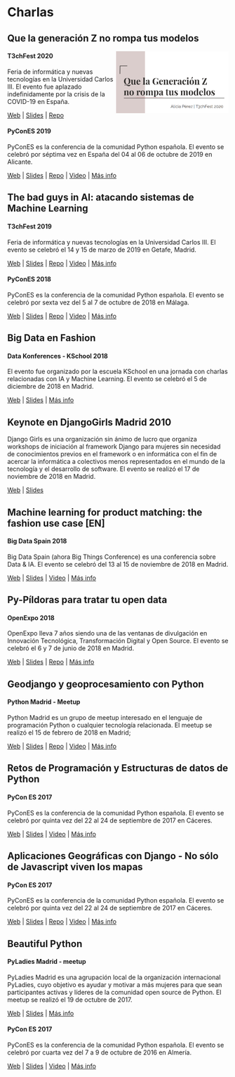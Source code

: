 # Charlas

## Que la generación Z no rompa tus modelos

<img width=256 align="right" src="https://github.com/aliciapj/aliciapj/blob/master/images/generacion-z.png" />

#### T3chFest 2020

Feria de informática y nuevas tecnologías en la Universidad Carlos III. El evento fue aplazado indefinidamente por la crisis de la COVID-19 en España.

[Web](https://t3chfest.es/) | [Slides](https://docs.google.com/presentation/d/1upuzhZKCscnJ6QBeXupKkaGdtwsiqZfZFkajy5uN6nk/edit) | [Repo](https://github.com/aliciapj/xai-genz)

#### PyConES 2019

PyConES es la conferencia de la comunidad Python española. El evento se celebró por séptima vez en España del 04 al 06 de octubre de 2019 en Alicante.

[Web](https://2019.es.pycon.org/) | [Slides](https://docs.google.com/presentation/d/1pi-qKJ-G3GupdesGe8zgugPZ-0jUCbxv2-jQ1w45Pqo/edit?usp=sharing) | [Repo](https://github.com/aliciapj/xai-genz) | [Video](https://www.youtube.com/watch?v=Kq2pk99OD90&list=PLahUDl6AAwrg-8TJGzwz1BMT2W-wWIk1F&index=44) | [Más info](https://pycones19.sched.com/event/VdMa/que-la-generacion-z-no-rompa-tus-modelos?iframe=no)

## The bad guys in AI: atacando sistemas de Machine Learning

#### T3chFest 2019

Feria de informática y nuevas tecnologías en la Universidad Carlos III. El evento se celebró el 14 y 15 de marzo de 2019 en Getafe, Madrid.

[Web](https://t3chfest.es/2019) | [Slides](https://docs.google.com/presentation/d/1eFjOTUm5eCP7lK2oy6phP2veRtdbQx5K2tppTwTB384/edit?usp=sharing) | [Repo](https://github.com/aliciapj/adversarial-networks) | [Video](https://www.youtube.com/watch?v=d-8DdW7MTxQ&feature=youtu.be) | [Más info](https://t3chfest.es/2019/programa/the-bad-guys-atacando-sistemas-machine-learning/?lang=es)

#### PyConES 2018

PyConES es la conferencia de la comunidad Python española. El evento se celebró por sexta vez del 5 al 7 de octubre de 2018 en Málaga.

[Web](https://2018.es.pycon.org/) | [Slides](https://github.com/aliciapj/adversarial-networks/blob/master/slides/PyCon2018_The_bad_guys_in_AI.pdf) | [Repo](https://github.com/aliciapj/adversarial-networks) | [Video](https://www.youtube.com/watch?v=D2m9Ejx6S9k) | [Más info](https://2018.es.pycon.org/talk/the-bad-guys-in-ai-atacando-sistemas-de-machine-learning)

## Big Data en Fashion

#### Data Konferences - KSchool 2018
El evento fue organizado por la escuela KSchool en una jornada con charlas relacionadas con IA y Machine Learning. El evento se celebró el 5 de diciembre de 2018 en Madrid.

[Web](https://kschool.com/) | [Slides](https://docs.google.com/presentation/d/1bZ6mAHAVeAcbGeAQewAp8Q9M2BbK4g23N2nBuYe1RWk/edit?usp=sharing) | [Más info](https://kschool.com/blog/eventos/asi-fueron-las-ultimas-data-konferences-que-celebramos-en-kschool/)

## Keynote en DjangoGirls Madrid 2010

Django Girls es una organización sin ánimo de lucro que organiza workshops de iniciación al framework Django para mujeres sin necesidad de conocimientos previos en el framework o en informática con el fin de acercar la informática a colectivos menos representados en el mundo de la tecnología y el desarrollo de software. El evento se realizó el 17 de noviembre de 2018 en Madrid.

[Web](https://djangogirls.org/madrid1/) | [Slides](https://docs.google.com/presentation/d/1ZzeRoSHLhLN4JPOWtb6a_50A9oJlvBlpAkzedIRrWdY/edit?usp=sharing)

## Machine learning for product matching: the fashion use case [EN]

#### Big Data Spain 2018 
Big Data Spain (ahora Big Things Conference) es una conferencia sobre Data & IA. El evento se celebró del 13 al 15 de noviembre de 2018 en Madrid.

[Web](https://www.bigdataspain.org/2018/) | [Slides](https://docs.google.com/presentation/d/1yG4pV7VAafvjOfk2nr4qX2FRDOrtSmHYyh7_ovMumBU/edit?usp=sharing) | [Video](https://www.youtube.com/watch?v=u1PFMUhuoSc) | [Más info](https://www.bigdataspain.org/2018/talk/machine-learning-for-product-matching-the-fashion-use-case/)

## Py-Píldoras para tratar tu open data

#### OpenExpo 2018
OpenExpo lleva 7 años siendo una de las ventanas de divulgación en Innovación Tecnológica, Transformación Digital y Open Source. El evento se celebró el 6 y 7 de junio de 2018 en Madrid.

[Web](https://openexpoeurope.com/es/) | [Slides](https://docs.google.com/presentation/d/1ybJ9zlepdjfkK9QGms0n58tkk_0vW5T1_GVWL5UxcV0/edit?usp=sharing) | [Repo](https://github.com/aliciapj/openexpo18-pyladies) | [Más info](https://openexpoeurope.com/es/session/py-pildoras-para-tratar-tu-open-data/)

## Geodjango y geoprocesamiento con Python

#### Python Madrid - Meetup
Python Madrid es un grupo de meetup interesado en el lenguaje de programación Python o cualquier tecnología relacionada. El meetup se realizó el 15 de febrero de 2018 en Madrid;

[Web](https://www.meetup.com/es-ES/python-madrid) | [Slides](https://docs.google.com/presentation/d/1Il-B6PQv3e7bwC9Kw8wReR1BDUbq8dbUJ9P4M_kO5us/edit?usp=sharing) | [Repo](https://github.com/aliciapj/madrid_geodjango) | [Video](https://www.youtube.com/watch?v=u3_SVct1B3A) | [Más info](https://www.meetup.com/es-ES/python-madrid/events/247120278/)

## Retos de Programación y Estructuras de datos de Python

#### PyCon ES 2017
PyConES es la conferencia de la comunidad Python española. El evento se celebró por quinta vez del 22 al 24 de septiembre de 2017 en Cáceres.

[Web](https://2017.es.pycon.org/en/) | [Slides](https://docs.google.com/presentation/d/1Whz_EtcWXGf3x8qP8rstE-rBXWC4Dt-Otq-EGm84kcA/edit?usp=sharing) | [Video](https://www.youtube.com/watch?v=xQj_s8oj4Bw&t=27083s) | [Más info](https://2017.es.pycon.org/en/schedule/retos-de-programacion-y-estructuras-de-datos-de-python/)

## Aplicaciones Geográficas con Django - No sólo de Javascript viven los mapas

#### PyCon ES 2017
PyConES es la conferencia de la comunidad Python española. El evento se celebró por quinta vez del 22 al 24 de septiembre de 2017 en Cáceres.

[Web](https://2017.es.pycon.org/en/) | [Slides](https://www.slideshare.net/aliciapj/aplicaciones-geogrficas-con-django-no-solo-de-javascript-viven-los-mapas) | [Repo](https://github.com/aliciapj/madrid_geodjango) | [Video](https://www.youtube.com/watch?v=KMUbg092mtw) | [Más info](https://2017.es.pycon.org/es/schedule/aplicaciones-geograficas-con-django-no-solo-de-javascript-viven-los-mapas/)

## Beautiful Python

#### PyLadies Madrid - meetup
PyLadies Madrid es una agrupación local de la organización internacional PyLadies, cuyo objetivo es ayudar y motivar a más mujeres para que sean participantes activas y líderes de la comunidad open source de Python. El meetup se realizó el 19 de octubre de 2017.

[Web](https://www.meetup.com/PyLadiesMadrid/?_locale=es-ES) | [Slides](https://docs.google.com/presentation/d/1YxP9E0gsI5ZtH8Be05_-fUiZ702PztqH-3hq0wG3lG8/edit?usp=sharing) | [Más info](https://www.meetup.com/es-ES/PyLadiesMadrid/events/244035251/)

#### PyCon ES 2017
PyConES es la conferencia de la comunidad Python española. El evento se celebró por cuarta vez del 7 a 9 de octubre de 2016 en Almería.

[Web](http://2016.es.pycon.org/es/) | [Slides](http://slides.com/aliciapj/beautifulpython) | [Video](https://www.youtube.com/watch?v=9xA6w3rmQ34) | [Más info](http://2016.es.pycon.org/es/schedule/beautiful-python-in-spanish/)
